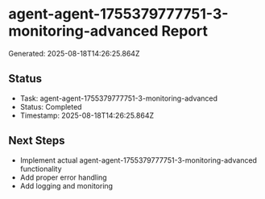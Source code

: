 # agent-agent-1755379777751-3-monitoring-advanced Report

Generated: 2025-08-18T14:26:25.864Z

## Status
- Task: agent-agent-1755379777751-3-monitoring-advanced
- Status: Completed
- Timestamp: 2025-08-18T14:26:25.864Z

## Next Steps
- Implement actual agent-agent-1755379777751-3-monitoring-advanced functionality
- Add proper error handling
- Add logging and monitoring
